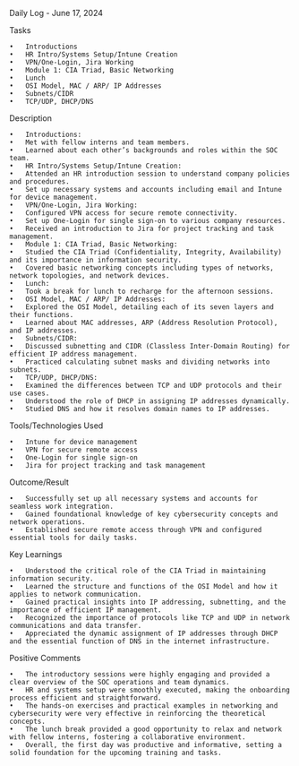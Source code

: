 Daily Log - June 17, 2024

Tasks

	•	Introductions
	•	HR Intro/Systems Setup/Intune Creation
	•	VPN/One-Login, Jira Working
	•	Module 1: CIA Triad, Basic Networking
	•	Lunch
	•	OSI Model, MAC / ARP/ IP Addresses
	•	Subnets/CIDR
	•	TCP/UDP, DHCP/DNS

Description

	•	Introductions:
	•	Met with fellow interns and team members.
	•	Learned about each other’s backgrounds and roles within the SOC team.
	•	HR Intro/Systems Setup/Intune Creation:
	•	Attended an HR introduction session to understand company policies and procedures.
	•	Set up necessary systems and accounts including email and Intune for device management.
	•	VPN/One-Login, Jira Working:
	•	Configured VPN access for secure remote connectivity.
	•	Set up One-Login for single sign-on to various company resources.
	•	Received an introduction to Jira for project tracking and task management.
	•	Module 1: CIA Triad, Basic Networking:
	•	Studied the CIA Triad (Confidentiality, Integrity, Availability) and its importance in information security.
	•	Covered basic networking concepts including types of networks, network topologies, and network devices.
	•	Lunch:
	•	Took a break for lunch to recharge for the afternoon sessions.
	•	OSI Model, MAC / ARP/ IP Addresses:
	•	Explored the OSI Model, detailing each of its seven layers and their functions.
	•	Learned about MAC addresses, ARP (Address Resolution Protocol), and IP addresses.
	•	Subnets/CIDR:
	•	Discussed subnetting and CIDR (Classless Inter-Domain Routing) for efficient IP address management.
	•	Practiced calculating subnet masks and dividing networks into subnets.
	•	TCP/UDP, DHCP/DNS:
	•	Examined the differences between TCP and UDP protocols and their use cases.
	•	Understood the role of DHCP in assigning IP addresses dynamically.
	•	Studied DNS and how it resolves domain names to IP addresses.

Tools/Technologies Used

	•	Intune for device management
	•	VPN for secure remote access
	•	One-Login for single sign-on
	•	Jira for project tracking and task management

Outcome/Result

	•	Successfully set up all necessary systems and accounts for seamless work integration.
	•	Gained foundational knowledge of key cybersecurity concepts and network operations.
	•	Established secure remote access through VPN and configured essential tools for daily tasks.

Key Learnings

	•	Understood the critical role of the CIA Triad in maintaining information security.
	•	Learned the structure and functions of the OSI Model and how it applies to network communication.
	•	Gained practical insights into IP addressing, subnetting, and the importance of efficient IP management.
	•	Recognized the importance of protocols like TCP and UDP in network communications and data transfer.
	•	Appreciated the dynamic assignment of IP addresses through DHCP and the essential function of DNS in the internet infrastructure.

Positive Comments

	•	The introductory sessions were highly engaging and provided a clear overview of the SOC operations and team dynamics.
	•	HR and systems setup were smoothly executed, making the onboarding process efficient and straightforward.
	•	The hands-on exercises and practical examples in networking and cybersecurity were very effective in reinforcing the theoretical concepts.
	•	The lunch break provided a good opportunity to relax and network with fellow interns, fostering a collaborative environment.
	•	Overall, the first day was productive and informative, setting a solid foundation for the upcoming training and tasks.
